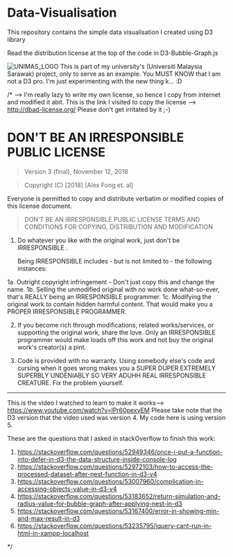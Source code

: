 # Data-Visualisation
This repository contains the simple data visualisation I created using D3 library

Read the distribution license at the top of the code in D3-Bubble-Graph.js

![UNIMAS_LOGO](http://www.unimas.my/images/logo/UNIMAS-logo.png)
This is part of my university's (Universiti Malaysia Sarawak) project, only to serve as an example. You MUST KNOW that I am not a D3 pro.
I'm just experimenting with the new thing k... :D

/* --> I'm really lazy to write my own license, so hence I copy from internet and modified it abit.
      This is the link I visited to copy the  license --> http://dbad-license.org/
      Please don't get irritated by it ;-)

# DON'T BE AN IRRESPONSIBLE PUBLIC LICENSE

> Version 3 (final), November 12, 2018

> Copyright (C) [2018] [Alex Fong et. al]

Everyone is permitted to copy and distribute verbatim or modified
copies of this license document.

> DON'T BE AN IRRESPONSIBLE PUBLIC LICENSE
> TERMS AND CONDITIONS FOR COPYING, DISTRIBUTION AND MODIFICATION

1. Do whatever you like with the original work, just don't be IRRESPONSIBLE .

   Being IRRESPONSIBLE includes - but is not limited to - the following instances:

 1a. Outright copyright infringement - Don't just copy this and change the name.
 1b. Selling the unmodified original with no work done what-so-ever, that's REALLY being an IRRESPONSIBLE programmer.
 1c. Modifying the original work to contain hidden harmful content. That would make you a PROPER IRRESPONSIBLE PROGRAMMER.

2. If you become rich through modifications, related works/services, or supporting the original work,
share the love. Only an IRRESPONSIBLE programmer would make loads off this work and not buy the original work's
creator(s) a pint.

3. Code is provided with no warranty. Using somebody else's code and cursing when it goes wrong makes
you a SUPER DUPER EXTREMELY SUPERBLY UNDENIABLY SO VERY ADUHH REAL IRRESPONSIBLE CREATURE. Fix the problem yourself.

---------------------------------------------------------------------------------------------------------
This is the video I watched to learn to make it works--> https://www.youtube.com/watch?v=lPr60pexvEM
Please take note that the D3 version that the video used was version 4. My code here is using
version 5.

These are the questions that I asked in stackOverflow to finish this work:
1) https://stackoverflow.com/questions/52949346/once-i-put-a-function-into-defer-in-d3-the-data-structure-inside-console-log
2) https://stackoverflow.com/questions/52972103/how-to-access-the-processed-dataset-after-nest-function-in-d3-v4
3) https://stackoverflow.com/questions/53007960/complication-in-accessing-objects-value-in-d3-v4
4) https://stackoverflow.com/questions/53183652/return-simulation-and-radius-value-for-bubble-graph-after-applying-nest-in-d3
5) https://stackoverflow.com/questions/53167400/error-in-showing-min-and-max-result-in-d3
6) https://stackoverflow.com/questions/53235795/jquery-cant-run-in-html-in-xampp-localhost

*/
